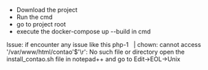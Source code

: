- Download the project
- Run the cmd
- go to project root
- execute the docker-compose up --build  in cmd 

Issue:
if encounter any issue like this 
php-1   | chown: cannot access '/var/www/html/contao'$'\r': No such file or directory
open the install_contao.sh file in notepad++ and go to Edit->EOL->Unix
